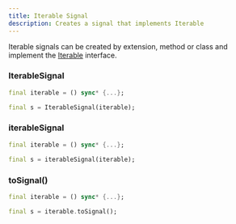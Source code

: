 ```yaml
---
title: Iterable Signal
description: Creates a signal that implements Iterable
---
```


Iterable signals can be created by extension, method or class and implement the [Iterable](https://api.dart.dev/stable/3.2.1/dart-core/Iterable-class.html) interface.

### IterableSignal

```dart
final iterable = () sync* {...};

final s = IterableSignal(iterable);
```

### iterableSignal

```dart
final iterable = () sync* {...};

final s = iterableSignal(iterable);
```

### toSignal()

```dart
final iterable = () sync* {...};

final s = iterable.toSignal();
```
